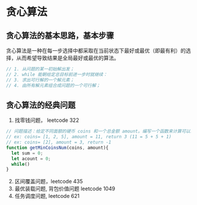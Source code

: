 # 贪心算法
## 贪心算法的基本思路，基本步骤
贪心算法是一种在每一步选择中都采取在当前状态下最好或最优（即最有利）的选择，从而希望导致结果是全局最好或最优的算法。

```js
// 1. 从问题的某一初始解出发；
// 2. while 能朝给定总目标前进一步时就继续：
// 3. 求出可行解的一个解元素；
// 4. 由所有解元素组合成问题的一个可行解；
```
## 贪心算法的经典问题
1. 找零钱问题， leetcode 322
```js
// 问题描述：给定不同面额的硬币 coins 和一个总金额 amount。编写一个函数来计算可以凑成总金额所需的最少的硬币个数。如果没有任何一种硬币组合能组成总金额，返回 -1。
// ex: coins= [1, 2, 5], amount = 11, return 3 (11 = 5 + 5 + 1)
// ex: coins= [2], amount = 3, return -1
function getMinCoinsNum(coins, amount){
  let sum = 0;
  let acount = 0;
  while()
}
```
2. 区间覆盖问题，leetcode 435
3. 最优装载问题, 背包价值问题 leetcode 1049
4. 任务调度问题, leetcode 621
